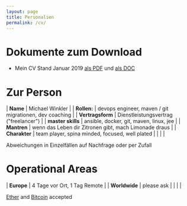 ```yaml
---
layout: page
title: Personalien
permalink: /cv/
---
```


# Dokumente zum Download #

* Mein CV Stand Januar 2019 [als PDF](../downloads/micwin_profil.pdf) und [als DOC](../downloads/micwin_profil.doc)

# Zur Person #

| **Name** | Michael Winkler  |
| **Rollen:** | devops engineer, maven / git migrationen, dev coaching  |
| **Vertragsform** | Dienstleistungsvertrag ("freelancer")  |
| **master skills** | ansible, docker, git, maven, linux, jee  |
| **Mantren** | wenn das Leben dir Zitronen gibt, mach Limonade draus |
| **Charakter** | team player, spina minded, focused, well plated |
| | |

Abweichungen in Einzelfällen auf Nachfrage oder per Zufall

# Operational Areas #

| **Europe** | 4 Tage vor Ort, 1 Tag Remote |
| **Worldwide** | please ask  |
| | |

[Ether](https://de.wikipedia.org/wiki/Ethereum) and [Bitcoin](https://de.wikipedia.org/wiki/Bitcoin) accepted
